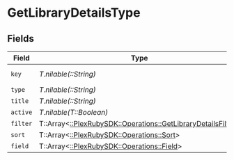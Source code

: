 # GetLibraryDetailsType


## Fields

| Field                                                                                                              | Type                                                                                                               | Required                                                                                                           | Description                                                                                                        | Example                                                                                                            |
| ------------------------------------------------------------------------------------------------------------------ | ------------------------------------------------------------------------------------------------------------------ | ------------------------------------------------------------------------------------------------------------------ | ------------------------------------------------------------------------------------------------------------------ | ------------------------------------------------------------------------------------------------------------------ |
| `key`                                                                                                              | *T.nilable(::String)*                                                                                              | :heavy_minus_sign:                                                                                                 | N/A                                                                                                                | /library/sections/1/all?type=1                                                                                     |
| `type`                                                                                                             | *T.nilable(::String)*                                                                                              | :heavy_minus_sign:                                                                                                 | N/A                                                                                                                | movie                                                                                                              |
| `title`                                                                                                            | *T.nilable(::String)*                                                                                              | :heavy_minus_sign:                                                                                                 | N/A                                                                                                                | Movies                                                                                                             |
| `active`                                                                                                           | *T.nilable(T::Boolean)*                                                                                            | :heavy_minus_sign:                                                                                                 | N/A                                                                                                                | false                                                                                                              |
| `filter`                                                                                                           | T::Array<[::PlexRubySDK::Operations::GetLibraryDetailsFilter](../../models/operations/getlibrarydetailsfilter.md)> | :heavy_minus_sign:                                                                                                 | N/A                                                                                                                |                                                                                                                    |
| `sort`                                                                                                             | T::Array<[::PlexRubySDK::Operations::Sort](../../models/operations/sort.md)>                                       | :heavy_minus_sign:                                                                                                 | N/A                                                                                                                |                                                                                                                    |
| `field`                                                                                                            | T::Array<[::PlexRubySDK::Operations::Field](../../models/operations/field.md)>                                     | :heavy_minus_sign:                                                                                                 | N/A                                                                                                                |                                                                                                                    |